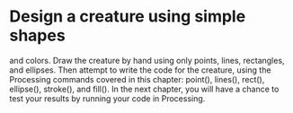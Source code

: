  # Design a creature using simple shapes 
 and colors. Draw the creature by hand using only 
 points, lines, rectangles, and ellipses. Then attempt 
 to write the code for the creature, using the Processing 
 commands covered in this chapter: point(), lines(), 
rect(), ellipse(), stroke(), and fill(). 
In the next chapter, you will have a chance to test 
your results by running your code in Processing.
